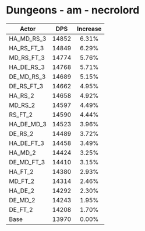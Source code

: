 # Dungeons - am - necrolord
| Actor | DPS | Increase |
|---|:---:|:---:|
|HA_MD_RS_3|14852|6.31%|
|HA_RS_FT_3|14849|6.29%|
|MD_RS_FT_3|14774|5.76%|
|HA_DE_RS_3|14768|5.71%|
|DE_MD_RS_3|14689|5.15%|
|DE_RS_FT_3|14662|4.95%|
|HA_RS_2|14658|4.92%|
|MD_RS_2|14597|4.49%|
|RS_FT_2|14590|4.44%|
|HA_DE_MD_3|14523|3.96%|
|DE_RS_2|14489|3.72%|
|HA_DE_FT_3|14458|3.49%|
|HA_MD_2|14424|3.25%|
|DE_MD_FT_3|14410|3.15%|
|HA_FT_2|14380|2.93%|
|MD_FT_2|14314|2.46%|
|HA_DE_2|14292|2.30%|
|DE_MD_2|14243|1.95%|
|DE_FT_2|14208|1.70%|
|Base|13970|0.00%|
